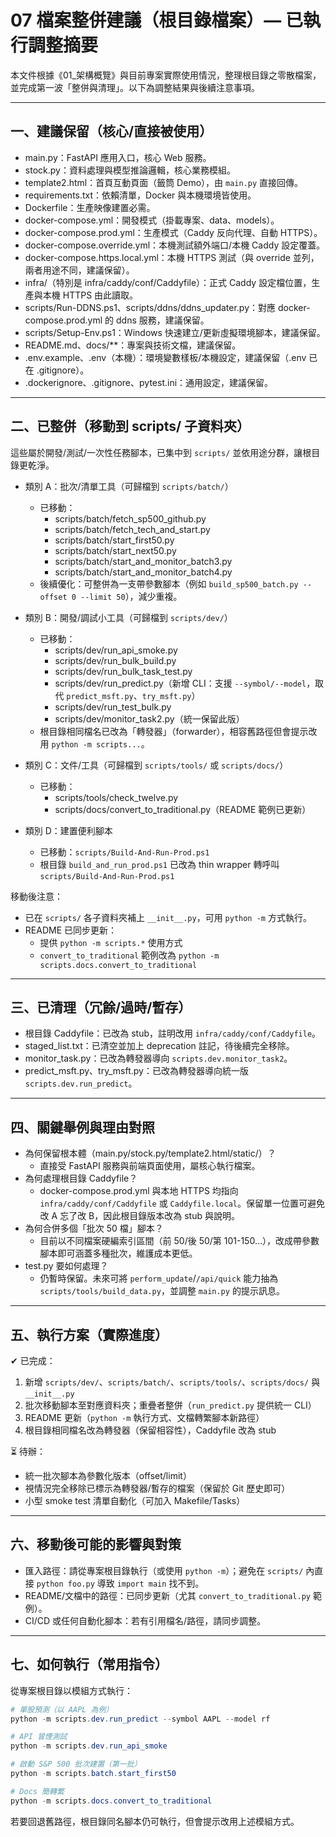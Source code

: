 # 07 檔案整併建議（根目錄檔案）— 已執行調整摘要

本文件根據《01_架構概覽》與目前專案實際使用情況，整理根目錄之零散檔案，並完成第一波「整併與清理」。以下為調整結果與後續注意事項。

---

## 一、建議保留（核心/直接被使用）
- main.py：FastAPI 應用入口，核心 Web 服務。
- stock.py：資料處理與模型推論邏輯，核心業務模組。
- template2.html：首頁互動頁面（籤筒 Demo），由 `main.py` 直接回傳。
- requirements.txt：依賴清單，Docker 與本機環境皆使用。
- Dockerfile：生產映像建置必需。
- docker-compose.yml：開發模式（掛載專案、data、models）。
- docker-compose.prod.yml：生產模式（Caddy 反向代理、自動 HTTPS）。
- docker-compose.override.yml：本機測試額外端口/本機 Caddy 設定覆蓋。
- docker-compose.https.local.yml：本機 HTTPS 測試（與 override 並列，兩者用途不同，建議保留）。
- infra/（特別是 infra/caddy/conf/Caddyfile）：正式 Caddy 設定檔位置，生產與本機 HTTPS 由此讀取。
- scripts/Run-DDNS.ps1、scripts/ddns/ddns_updater.py：對應 docker-compose.prod.yml 的 ddns 服務，建議保留。
- scripts/Setup-Env.ps1：Windows 快速建立/更新虛擬環境腳本，建議保留。
- README.md、docs/**：專案與技術文檔，建議保留。
- .env.example、.env（本機）：環境變數樣板/本機設定，建議保留（.env 已在 .gitignore）。
- .dockerignore、.gitignore、pytest.ini：通用設定，建議保留。

---

## 二、已整併（移動到 scripts/ 子資料夾）
這些屬於開發/測試/一次性任務腳本，已集中到 `scripts/` 並依用途分群，讓根目錄更乾淨。

- 類別 A：批次/清單工具（可歸檔到 `scripts/batch/`）
  - 已移動：
    - scripts/batch/fetch_sp500_github.py
    - scripts/batch/fetch_tech_and_start.py
    - scripts/batch/start_first50.py
    - scripts/batch/start_next50.py
    - scripts/batch/start_and_monitor_batch3.py
    - scripts/batch/start_and_monitor_batch4.py
  - 後續優化：可整併為一支帶參數腳本（例如 `build_sp500_batch.py --offset 0 --limit 50`），減少重複。

- 類別 B：開發/調試小工具（可歸檔到 `scripts/dev/`）
  - 已移動：
    - scripts/dev/run_api_smoke.py
    - scripts/dev/run_bulk_build.py
    - scripts/dev/run_bulk_task_test.py
    - scripts/dev/run_predict.py（新增 CLI：支援 `--symbol/--model`，取代 `predict_msft.py`、`try_msft.py`）
    - scripts/dev/run_test_bulk.py
    - scripts/dev/monitor_task2.py（統一保留此版）
  - 根目錄相同檔名已改為「轉發器」（forwarder），相容舊路徑但會提示改用 `python -m scripts...`。

- 類別 C：文件/工具（可歸檔到 `scripts/tools/` 或 `scripts/docs/`）
  - 已移動：
    - scripts/tools/check_twelve.py
    - scripts/docs/convert_to_traditional.py（README 範例已更新）

- 類別 D：建置便利腳本
  - 已移動：`scripts/Build-And-Run-Prod.ps1`
  - 根目錄 `build_and_run_prod.ps1` 已改為 thin wrapper 轉呼叫 `scripts/Build-And-Run-Prod.ps1`

移動後注意：
- 已在 `scripts/` 各子資料夾補上 `__init__.py`，可用 `python -m` 方式執行。
- README 已同步更新：
  - 提供 `python -m scripts.*` 使用方式
  - `convert_to_traditional` 範例改為 `python -m scripts.docs.convert_to_traditional`

---

## 三、已清理（冗餘/過時/暫存）
- 根目錄 Caddyfile：已改為 stub，註明改用 `infra/caddy/conf/Caddyfile`。
- staged_list.txt：已清空並加上 deprecation 註記，待後續完全移除。
- monitor_task.py：已改為轉發器導向 `scripts.dev.monitor_task2`。
- predict_msft.py、try_msft.py：已改為轉發器導向統一版 `scripts.dev.run_predict`。

---

## 四、關鍵舉例與理由對照
- 為何保留根本體（main.py/stock.py/template2.html/static/）？
  - 直接受 FastAPI 服務與前端頁面使用，屬核心執行檔案。
- 為何處理根目錄 Caddyfile？
  - docker-compose.prod.yml 與本地 HTTPS 均指向 `infra/caddy/conf/Caddyfile` 或 `Caddyfile.local`。保留單一位置可避免改 A 忘了改 B，因此根目錄版本改為 stub 與說明。
- 為何合併多個「批次 50 檔」腳本？
  - 目前以不同檔案硬編索引區間（前 50/後 50/第 101-150…），改成帶參數腳本即可涵蓋多種批次，維護成本更低。
- test.py 要如何處理？
  - 仍暫時保留。未來可將 `perform_update`/`/api/quick` 能力抽為 `scripts/tools/build_data.py`，並調整 `main.py` 的提示訊息。

---

## 五、執行方案（實際進度）
✔ 已完成：
1) 新增 `scripts/dev/`、`scripts/batch/`、`scripts/tools/`、`scripts/docs/` 與 `__init__.py`
2) 批次移動腳本至對應資料夾；重疊者整併（`run_predict.py` 提供統一 CLI）
3) README 更新（`python -m` 執行方式、文檔轉繁腳本新路徑）
4) 根目錄相同檔名改為轉發器（保留相容性），Caddyfile 改為 stub

⏳ 待辦：
- 統一批次腳本為參數化版本（offset/limit）
- 視情況完全移除已標示為轉發器/暫存的檔案（保留於 Git 歷史即可）
- 小型 smoke test 清單自動化（可加入 Makefile/Tasks）

---

## 六、移動後可能的影響與對策
- 匯入路徑：請從專案根目錄執行（或使用 `python -m`）；避免在 `scripts/` 內直接 `python foo.py` 導致 `import main` 找不到。
- README/文檔中的路徑：已同步更新（尤其 `convert_to_traditional.py` 範例）。
- CI/CD 或任何自動化腳本：若有引用檔名/路徑，請同步調整。

---

## 七、如何執行（常用指令）
從專案根目錄以模組方式執行：

```powershell
# 單股預測（以 AAPL 為例）
python -m scripts.dev.run_predict --symbol AAPL --model rf

# API 冒煙測試
python -m scripts.dev.run_api_smoke

# 啟動 S&P 500 批次建置（第一批）
python -m scripts.batch.start_first50

# Docs 簡轉繁
python -m scripts.docs.convert_to_traditional
```

若要回退舊路徑，根目錄同名腳本仍可執行，但會提示改用上述模組方式。